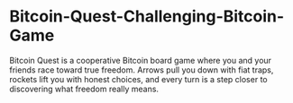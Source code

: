 # Bitcoin-Quest-Challenging-Bitcoin-Game
Bitcoin Quest is a cooperative Bitcoin board game where you and your friends race toward true freedom. Arrows pull you down with fiat traps, rockets lift you with honest choices, and every turn is a step closer to discovering what freedom really means.
